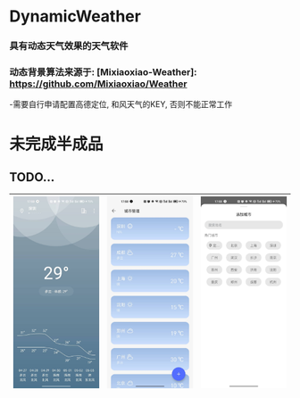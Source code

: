 # DynamicWeather
### 具有动态天气效果的天气软件
### 动态背景算法来源于: [Mixiaoxiao-Weather]: https://github.com/Mixiaoxiao/Weather

-需要自行申请配置高德定位, 和风天气的KEY, 否则不能正常工作

# 未完成半成品
## TODO...

![DynamicWeather](screenshot/1.jpg)  | ![DynamicWeather](screenshot/2.jpg)  |  ![DynamicWeather](screenshot/3.jpg)
---|---|---
